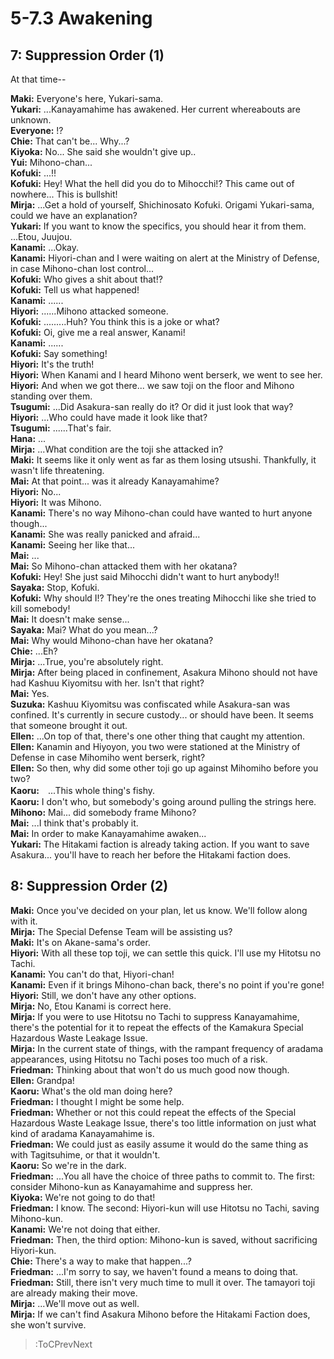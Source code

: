 
5-7.3 Awakening
===============

## 7: Suppression Order (1\)
At that time--

  
**Maki:** Everyone's here, Yukari-sama\.  
**Yukari:** \.\.\.Kanayamahime has awakened\. Her current whereabouts are unknown\.  
**Everyone:** \!\?  
**Chie:** That can't be\.\.\. Why\.\.\.\?  
**Kiyoka:** No\.\.\. She said she wouldn't give up\.\.  
**Yui:** Mihono-chan\.\.\.  
**Kofuki:** \.\.\.\!\!  
**Kofuki:** Hey\! What the hell did you do to Mihocchi\!\? This came out of nowhere\.\.\. This is bullshit\!  
**Mirja:** \.\.\.Get a hold of yourself, Shichinosato Kofuki\. Origami Yukari-sama, could we have an explanation\?  
**Yukari:** If you want to know the specifics, you should hear it from them\. \.\.\.Etou, Juujou\.  
**Kanami:** \.\.\.Okay\.  
**Kanami:** Hiyori-chan and I were waiting on alert at the Ministry of Defense, in case Mihono-chan lost control\.\.\.  
**Kofuki:** Who gives a shit about that\!\?  
**Kofuki:** Tell us what happened\!  
**Kanami:** \.\.\.\.\.\.  
**Hiyori:** \.\.\.\.\.\.Mihono attacked someone\.  
**Kofuki:** \.\.\.\.\.\.\.\.\.Huh\? You think this is a joke or what\?  
**Kofuki:** Oi, give me a real answer, Kanami\!  
**Kanami:** \.\.\.\.\.\.  
**Kofuki:** Say something\!  
**Hiyori:** It's the truth\!   
**Hiyori:** When Kanami and I heard Mihono went berserk, we went to see her\.  
**Hiyori:** And when we got there\.\.\. we saw toji on the floor and Mihono standing over them\.  
**Tsugumi:** \.\.\.Did Asakura-san really do it\? Or did it just look that way\?  
**Hiyori:** \.\.\.Who could have made it look like that\?  
**Tsugumi:** \.\.\.\.\.\.That's fair\.  
**Hana:** \.\.\.  
**Mirja:** \.\.\.What condition are the toji she attacked in\?  
**Maki:** It seems like it only went as far as them losing utsushi\. Thankfully, it wasn't life threatening\.  
**Mai:** At that point\.\.\. was it already Kanayamahime\?  
**Hiyori:** No\.\.\.  
**Hiyori:** It was Mihono\.  
**Kanami:** There's no way Mihono-chan could have wanted to hurt anyone though\.\.\.  
**Kanami:** She was really panicked and afraid\.\.\.  
**Kanami:** Seeing her like that\.\.\.  
**Mai:** \.\.\.  
**Mai:** So Mihono-chan attacked them with her okatana\?  
**Kofuki:** Hey\! She just said Mihocchi didn't want to hurt anybody\!\!  
**Sayaka:** Stop, Kofuki\.  
**Kofuki:** Why should I\!\? They're the ones treating Mihocchi like she tried to kill somebody\!  
**Mai:** It doesn't make sense\.\.\.  
**Sayaka:** Mai\? What do you mean\.\.\.\?  
**Mai:** Why would Mihono-chan have her okatana\?  
**Chie:** \.\.\.Eh\?  
**Mirja:** \.\.\.True, you're absolutely right\.  
**Mirja:** After being placed in confinement, Asakura Mihono should not have had Kashuu Kiyomitsu with her\. Isn't that right\?  
**Mai:** Yes\.  
**Suzuka:** Kashuu Kiyomitsu was confiscated while Asakura-san was confined\. It's currently in secure custody\.\.\. or should have been\. It seems that someone brought it out\.  
**Ellen:** \.\.\.On top of that, there's one other thing that caught my attention\.  
**Ellen:** Kanamin and Hiyoyon, you two were stationed at the Ministry of Defense in case Mihomiho went berserk, right\?  
**Ellen:** So then, why did some other toji go up against Mihomiho before you two\?  
**Kaoru:**　\.\.\.This whole thing's fishy\.  
**Kaoru:** I don't who, but somebody's going around pulling the strings here\.  
**Mihono:** Mai\.\.\. did somebody frame Mihono\?  
**Mai:** \.\.\.I think that's probably it\.  
**Mai:** In order to make Kanayamahime awaken\.\.\.  
**Yukari:** The Hitakami faction is already taking action\. If you want to save Asakura\.\.\. you'll have to reach her before the Hitakami faction does\.  

## 8: Suppression Order (2\)
**Maki:** Once you've decided on your plan, let us know\. We'll follow along with it\.  
**Mirja:** The Special Defense Team will be assisting us\?  
**Maki:** It's on Akane-sama's order\.  
**Hiyori:** With all these top toji, we can settle this quick\. I'll use my Hitotsu no Tachi\.  
**Kanami:** You can't do that, Hiyori-chan\!  
**Kanami:** Even if it brings Mihono-chan back, there's no point if you're gone\!  
**Hiyori:** Still, we don't have any other options\.  
**Mirja:** No, Etou Kanami is correct here\.  
**Mirja:** If you were to use Hitotsu no Tachi to suppress Kanayamahime, there's the potential for it to repeat the effects of the Kamakura Special Hazardous Waste Leakage Issue\.  
**Mirja:** In the current state of things, with the rampant frequency of aradama appearances, using Hitotsu no Tachi poses too much of a risk\.  
**Friedman:** Thinking about that won't do us much good now though\.  
**Ellen:** Grandpa\!  
**Kaoru:** What's the old man doing here\?  
**Friedman:** I thought I might be some help\.  
**Friedman:** Whether or not this could repeat the effects of the Special Hazardous Waste Leakage Issue, there's too little information on just what kind of aradama Kanayamahime is\.  
**Friedman:** We could just as easily assume it would do the same thing as with Tagitsuhime, or that it wouldn't\.  
**Kaoru:** So we're in the dark\.  
**Friedman:** \.\.\.You all have the choice of three paths to commit to\. The first: consider Mihono-kun as Kanayamahime and suppress her\.  
**Kiyoka:** We're not going to do that\!  
**Friedman:** I know\. The second: Hiyori-kun will use Hitotsu no Tachi, saving Mihono-kun\.  
**Kanami:** We're not doing that either\.  
**Friedman:** Then, the third option: Mihono-kun is saved, without sacrificing Hiyori-kun\.  
**Chie:** There's a way to make that happen\.\.\.\?  
**Friedman:** \.\.\.I'm sorry to say, we haven't found a means to doing that\.  
**Friedman:** Still, there isn't very much time to mull it over\. The tamayori toji are already making their move\.  
**Mirja:** \.\.\.We'll move out as well\.  
**Mirja:** If we can't find Asakura Mihono before the Hitakami Faction does, she won't survive\.  
> :ToCPrevNext